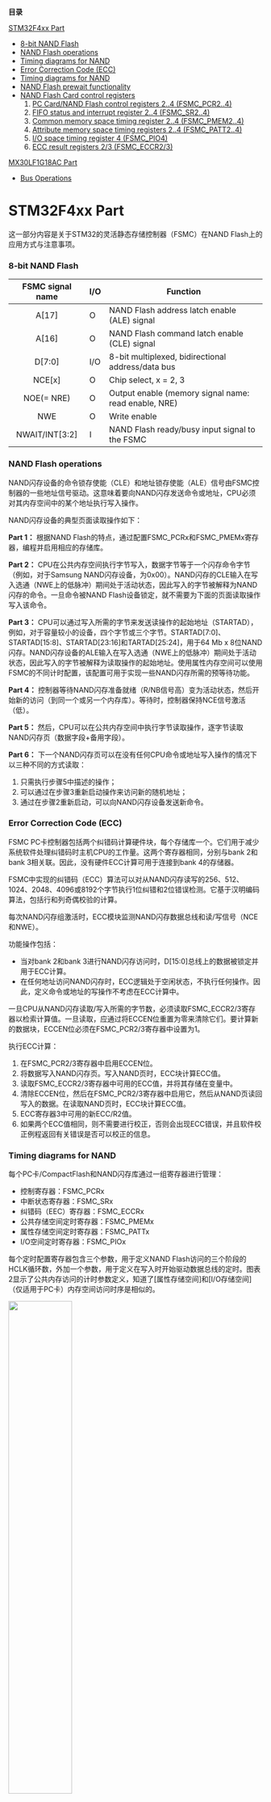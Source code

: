 **目录**

<a href="#STM32F4xx Part">STM32F4xx Part</a><br>
- <a href="#8-bit NAND Flash">8-bit NAND Flash</a>
- <a href="#NAND Flash operations">NAND Flash operations</a>
- <a href="#Timing diagrams for NAND">Timing diagrams for NAND</a>
- <a href="#Error Correction Code">Error Correction Code (ECC)</a>
- <a href="#Timing diagrams for NAND">Timing diagrams for NAND</a>
- <a href="#NAND Flash prewait functionality">NAND Flash prewait functionality</a>
- <a href="#NAND Flash Card control registers">NAND Flash Card control registers</a>
  1. <a href="#FSMC_PCR">PC Card/NAND Flash control registers 2..4 (FSMC_PCR2..4)</a>
  2. <a href="#FSMC_SR">FIFO status and interrupt register 2..4 (FSMC_SR2..4)</a>
  3. <a href="#FSMC_PMEM">Common memory space timing register 2..4 (FSMC_PMEM2..4)</a>
  4. <a href="#FSMC_PATT">Attribute memory space timing registers 2..4 (FSMC_PATT2..4)</a>
  5. <a href="#FSMC_PIO4">I/O space timing register 4 (FSMC_PIO4)</a>
  6. <a href="#FSMC_ECCR">ECC result registers 2/3 (FSMC_ECCR2/3)</a>

<a href="#MX30LF1G18AC Part">MX30LF1G18AC Part</a><br>
- <a href="#Bus Operations">Bus Operations</a>


 <h1 id="STM32F4xx Part"> STM32F4xx Part</h1>

这一部分内容是关于STM32的灵活静态存储控制器（FSMC）在NAND Flash上的应用方式与注意事项。

 <h3 id="8-bit NAND Flash">8-bit NAND Flash</h3>
 
|  FSMC signal name   | I/O  |   Function  |
| :-----------------: | ---- | ----------- |
|A[17] |O  |NAND Flash address latch enable (ALE) signal|
|A[16] |O  |NAND Flash command latch enable (CLE) signal|
|D[7:0]|I/O|8-bit multiplexed, bidirectional address/data bus|
|NCE[x]| O | Chip select, x = 2, 3|
|NOE(= NRE)| O |Output enable (memory signal name: read enable, NRE)|
|NWE| O |Write enable|
|NWAIT/INT[3:2]| I |NAND Flash ready/busy input signal to the FSMC|

 <h3 id="NAND Flash operations">NAND Flash operations</h3>

NAND闪存设备的命令锁存使能（CLE）和地址锁存使能（ALE）信号由FSMC控制器的一些地址信号驱动。这意味着要向NAND闪存发送命令或地址，CPU必须对其内存空间中的某个地址执行写入操作。

NAND闪存设备的典型页面读取操作如下：

**Part 1：** 根据NAND Flash的特点，通过配置FSMC_PCRx和FSMC_PMEMx寄存器，编程并启用相应的存储库。

**Part 2：** CPU在公共内存空间执行字节写入，数据字节等于一个闪存命令字节（例如，对于Samsung NAND闪存设备，为0x00）。NAND闪存的CLE输入在写入选通（NWE上的低脉冲）期间处于活动状态，因此写入的字节被解释为NAND闪存的命令。一旦命令被NAND Flash设备锁定，就不需要为下面的页面读取操作写入该命令。

**Part 3：** CPU可以通过写入所需的字节来发送读操作的起始地址（STARTAD），例如，对于容量较小的设备，四个字节或三个字节。STARTAD[7:0]、STARTAD[15:8]、STARTAD[23:16]和TARTAD[25:24]，用于64 Mb x 8位NAND闪存。NAND闪存设备的ALE输入在写入选通（NWE上的低脉冲）期间处于活动状态，因此写入的字节被解释为读取操作的起始地址。使用属性内存空间可以使用FSMC的不同计时配置，该配置可用于实现一些NAND闪存所需的预等待功能。

**Part 4：** 控制器等待NAND闪存准备就绪（R/NB信号高）变为活动状态，然后开始新的访问（到同一个或另一个内存库）。等待时，控制器保持NCE信号激活（低）。

**Part 5：** 然后，CPU可以在公共内存空间中执行字节读取操作，逐字节读取NAND闪存页（数据字段+备用字段）。

**Part 6：** 下一个NAND闪存页可以在没有任何CPU命令或地址写入操作的情况下以三种不同的方式读取：

1. 只需执行步骤5中描述的操作；
2. 可以通过在步骤3重新启动操作来访问新的随机地址；
3. 通过在步骤2重新启动，可以向NAND闪存设备发送新命令。

<h3 id="Error Correction Code">Error Correction Code (ECC)</h3>

FSMC PC卡控制器包括两个纠错码计算硬件块，每个存储库一个。它们用于减少系统软件处理纠错码时主机CPU的工作量。这两个寄存器相同，分别与bank 2和bank 3相关联。因此，没有硬件ECC计算可用于连接到bank 4的存储器。

FSMC中实现的纠错码（ECC）算法可以对从NAND闪存读写的256、512、1024、2048、4096或8192个字节执行1位纠错和2位错误检测。它基于汉明编码算法，包括行和列奇偶校验的计算。

每次NAND闪存组激活时，ECC模块监测NAND闪存数据总线和读/写信号（NCE和NWE）。

功能操作包括：

- 当对bank 2和bank 3进行NAND闪存访问时，D[15:0]总线上的数据被锁定并用于ECC计算。
- 在任何地址访问NAND闪存时，ECC逻辑处于空闲状态，不执行任何操作。因此，定义命令或地址的写操作不考虑在ECC计算中。

一旦CPU从NAND闪存读取/写入所需的字节数，必须读取FSMC_ECCR2/3寄存器以检索计算值。一旦读取，应通过将ECCEN位重置为零来清除它们。要计算新的数据块，ECCEN位必须在FSMC_PCR2/3寄存器中设置为1。

执行ECC计算：

1.	在FSMC_PCR2/3寄存器中启用ECCEN位。
2.	将数据写入NAND闪存页。写入NAND页时，ECC块计算ECC值。
3.	读取FSMC_ECCR2/3寄存器中可用的ECC值，并将其存储在变量中。
4.	清除ECCEN位，然后在FSMC_PCR2/3寄存器中启用它，然后从NAND页读回写入的数据。在读取NAND页时，ECC块计算ECC值。
5.	ECC寄存器3中可用的新ECC/R2值。
6.	如果两个ECC值相同，则不需要进行校正，否则会出现ECC错误，并且软件校正例程返回有关错误是否可以校正的信息。

 <h3 id="Timing diagrams for NAND">Timing diagrams for NAND</h3>

每个PC卡/CompactFlash和NAND闪存库通过一组寄存器进行管理：

- 控制寄存器：FSMC_PCRx
- 中断状态寄存器：FSMC_SRx
- 纠错码（EEC）寄存器：FSMC_ECCRx
- 公共存储空间定时寄存器：FSMC_PMEMx
- 属性存储空间定时寄存器：FSMC_PATTx
- I/O空间定时寄存器：FSMC_PIOx

每个定时配置寄存器包含三个参数，用于定义NAND Flash访问的三个阶段的HCLK循环数，外加一个参数，用于定义在写入时开始驱动数据总线的定时。图表 2显示了公共内存访问的计时参数定义，知道了[属性存储空间]和[I/O存储空间]（仅适用于PC卡）内存空间访问时序是相似的。

<img src="https://github.com/laneston/Pictures/blob/master/Post-STM32F4xx_NAND/NAND%20controller%20timing%20for%20common%20memory%20access.jpg" width="50%" height="50%">

1.	在写入访问期间，NOE保持高（非活动）。在读取访问期间，NWE保持高（非活动）。
2.	对于写访问，保持相位延迟为（MEMHOLD）x HCLK周期，而对于读访问，保持相位延迟为（MEMHOLD+2）x HCLK周期。

 <h3 id="NAND Flash prewait functionality">NAND Flash prewait functionality</h3>

某些NAND闪存设备要求在写入地址的最后一部分后，控制器等待 R/NB 信号变低。

<img src="https://github.com/laneston/Pictures/blob/master/Post-STM32F4xx_NAND/Access%20to%20non%20%E2%80%98CE%20don%E2%80%99t%20care%E2%80%99%20NAND-Flash.jpg" width="50%" height="50%">

1. CPU在地址 0x7001 0000 写字节 0x00;
2. CPU在地址 0x7002 0000 写字节 A7-A0;
3. CPU在地址 0x7002 0000 写字节 A15-A8;
4. CPU在地址 0x7002 0000 写字节 A23-A16;
5. CPU在地址 0x7802 0000 写字节 A25-A24;

FSMC使用FSMC_PATT2定时定义执行写访问，其中ATTHOLD≥7（前提是（7+1）×HCLK=112 ns>tWB max）。这保证了在R/NB再次变低或变高之前，NCE保持在较低水平（仅对NCE不关心的NAND闪存请求）。

当需要此功能时，可以通过编程MEMHOLD值来满足tWB定时来保证。然而，对NAND闪存的CPU读取访问具有（MEMHOLD+2）x HCLK周期的保持延迟，而CPU写入访问的保持延迟为（MEMHOLD）x HCLK周期。

为了克服这种定时限制，可以使用属性内存空间，方法是用满足tWB定时的ATTHOLD值对其定时寄存器进行编程，并将MEMHOLD值保持在最小值。然后，CPU必须将公共内存空间用于所有NAND闪存读写访问，除非将最后一个地址字节写入NAND闪存设备，CPU必须写入属性内存空间。

<h3 id="NAND Flash Card control registers">NAND Flash Card control registers</h3>

NAND控制寄存器必须通过字（32位）访问。

<h4 id="FSMC_PCR">PC Card/NAND Flash control registers 2..4 (FSMC_PCR2..4)</h4>

Address offset: 0xA0000000 + 0x40 + 0x20 * (x – 1), x = 2..4

Reset value: 0x0000 0018

**Bit 31:20** 保留，必须保持在重置值

**Bit 19:17 ECCPS[2:0]:** ECC 页大小

定义扩展ECC的页大小：

- 000: 256 bytes
- 001: 512 bytes
- 010: 1024 bytes
- 011: 2048 bytes
- 100: 4096 bytes
- 101: 8192 bytes

**Bit 16:13 TAR[2:0]:** ALE 到 RE(read enable)的延迟

跟据AHB时钟(HCLK)循环数量设置从ALE变低到RE变低的时间。

计算公式： t_ar = (TAR + SET + 2) × THCLK (这里的THCLK是HCLK的周期时长)

- 0000: 1 HCLK cycle (default)
- 1111: 16 HCLK cycles

Note：根据寻址空间，SET是MEMSET或ATTSET。

**Bit 12:9 TCLR[2:0]:** CLE 到 RE(read enable)的延迟

跟据AHB时钟(HCLK)循环数量设置从CLE变低到RE变低的时间。

计算公式：t_clr = (TCLR + SET + 2) × THCLK (这里的THCLK是HCLK的周期时长)

- 0000: 1 HCLK cycle (default)
- 1111: 16 HCLK cycles

Note：根据寻址空间，SET是MEMSET或ATTSET。

**Bit 8:7** 保留，必须保持在重置值

**Bit 6 ECCEN:** ECC计算逻辑使能位

- 0: ECC logic is disabled and reset (default after reset),
- 1: ECC logic is enabled.

**Bit 5:4 PWID[1:0]:** 数据总线宽度

定义外部内存设备宽度。

- 00: 8 bits
- 01: 16 bits (default after reset). This value is mandatory for PC Cards.
- 10: reserved, do not use
- 11: reserved, do not use

**Bit 3 PTYP:** Memory 类型

定义连接到相应memory bank的设备类型：

- 0: PC Card, CompactFlash, CF+ or PCMCIA
- 1: NAND Flash (default after reset)

**Bit 2 PBKEN:** PC Card/NAND Flash memory bank使能位。

使能memory bank。访问使能的memory bank会导致AHB总线上出现错误。
- 0：对应的memory bank被禁用（复位后默认）
- 1：启用相应的memory bank

**Bit 1 PWAITEN:**  等待功能使能位

使能PC Card/NAND Flash memory bank的等待功能：
- 0: disabled
- 1: enabled

对于PC卡，当启用等待功能时，MEMWAITx/ATTWAITx/IOWAITx位必须编程为如下值：
xxWAITx≥4+max_wait_assertion_time/HCLK

其中max_wait_assertion_time是nOE/nWE或nIORD/nIOWR低时NWAIT进入低位所用的最长时间。

**Bit 0** 保留，必须保持在重置值

--------------------------

<h4 id="FSMC_SR">FIFO status and interrupt register 2..4 (FSMC_SR2..4)</h4>

Address offset: 0xA000 0000 + 0x44 + 0x20 * (x-1), x = 2..4

Reset value: 0x0000 0040

该寄存器包含有关FIFO状态和中断的信息。FSMC有一个FIFO，在写入存储器时用来存储来自AHB的多达16个字的数据。这用于快速写入AHB，并将其释放到FSMC以外的外围设备，同时FSMC正在将其FIFO排入内存。出于ECC目的，该寄存器有一个位指示FIFO的状态。ECC是在数据写入内存时计算的，因此为了读取正确的ECC，软件必须等到FIFO为空。

**Bit 31:7** 保留，必须保持在重置值

**Bit 6 FEMPT:** FIFO状态为空标志位

提供FIFO状态的只读位

- 0: FIFO 不为空
- 1: FIFO 为空

**Bit 5 IFEN:** 下降沿中断信号检测启用位

- 0: Interrupt falling edge detection request disabled
- 1: Interrupt falling edge detection request enabled

**Bit 4 ILEN:** 高级中断检测启用位

- 0: Interrupt high-level detection request disabled
- 1: Interrupt high-level detection request enabled

**Bit 3 IREN:** 上升沿中断信号检测启用位

- 0: Interrupt rising edge detection request disabled
- 1: Interrupt rising edge detection request enabled

**Bit 2 IFS:** 下降沿中断标志位

这个标志位硬件置1，需要被软件复位。

- 0: No interrupt falling edge occurred
- 1: Interrupt falling edge occurred

**Bit 1 ILS:** 高级中断标志位

这个标志位硬件置1，需要被软件复位。

- 0: No Interrupt high-level occurred
- 1: Interrupt high-level occurred

**Bit 0 IRS:** 上升沿中断标志位

这个标志位硬件置1，需要被软件复位。

- 0: No interrupt rising edge occurred
- 1: Interrupt rising edge occurred

--------------------------

<h4 id="FSMC_PMEM">Common memory space timing register 2..4 (FSMC_PMEM2..4)</h4>

Address offset: Address: 0xA000 0000 + 0x48 + 0x20 * (x – 1), x = 2..4

Reset value: 0xFCFC FCFC

每个FSMC_PMEMx（x=2..4）读/写寄存器包含PC卡或NAND闪存组x的定时信息，用于访问16位PC卡/CompactFlash的公共存储空间，或访问NAND Flash进行命令、地址写入访问和数据读/写访问。

**Bit 31:24 MEMHIZx[7:0]** 通用存储器x的数据总线 HiZ time

对socket x上的公共内存空间进行NAND flash 写入访问开始后，定义数据总线保存在HiZ中的HCLK时钟周期数。

仅对写入事务有效：

- 0000 0000: 1 HCLK cycle
- 1111 1110: 255 HCLK cycles
- 1111 1111: Reserved

**Bit 23:16 MEMHOLDx[7:0]** 通用存储器x的 hold time

对于对公共内存空间的NAND读取访问，在命令被解除(NWE, NOE)之后地址被保持，这些位定义了（HCLK+2）时钟周期数。

对于对公共内存空间的NAND写入访问，在命令被解除(NWE, NOE)之后数据被保持，这些位定义了 HCLK 时钟周期数。

- 0000 0000: Reserved
- 0000 0001: 1 HCLK cycle for write accesses, 3 HCLK cycles for read accesses
- 1111 1110: 254 HCLK cycle for write accesses, 256 HCLK cycles for read accesses
- 1111 1111: Reserved

**Bit 15:8 MEMWAITx[7:0]** 通用存储器x的 wait time

对socket x上的公共内存空间进行NAND读写访问，定义最小HCLK（+1）时钟周期数去使用命令(NWE,NOE)。如果等待信号（NWAIT）在HCLK编程值结束时激活（电平变低），命令激活的持续时间被延长。

- 0000 0000: Reserved
- 0000 0001: 2 HCLK cycles (+ wait cycle introduced by deasserting NWAIT)
- 1111 1110: 255 HCLK cycles (+ wait cycle introduced by deasserting NWAIT)
- 1111 1111: Reserved.

**Bit 15:8 MEMWAITx[7:0]** 通用存储器x的 setup time

在命令激活（NWE，NOE）之前，定义HCLK（）时钟周期数去设置地址，对socket x上公共内存空间的NAND读写访问：

- 0000 0000: 1 HCLK cycle
- 1111 1110: 255 HCLK cycles
- 1111 1111: Reserved

--------------------------

<h4 id="FSMC_PATT">Attribute memory space timing registers 2..4 (FSMC_PATT2..4)</h4>

Address offset: 0xA000 0000 + 0x4C + 0x20 * (x – 1), x = 2..4

Reset value: 0xFCFC FCFC

每个FSMC_PATTx（x=2..4）读/写寄存器包含 PC卡/CompactFlash 或 NAND Flash bank x 的定时信息。如果时间必须与以前的访问不同，用于对属性内存空间进行8位访问，以对NAND进行最后一次地址写入访问。

**Bit 31:24 MEMHIZx[7:0]** 属性存储器x的数据总线 HiZ time

对socket x上的公共内存空间进行NAND flash 写入访问开始后，定义数据总线保存在HiZ中的HCLK时钟周期数。

仅对写入事务有效：

- 0000 0000: 1 HCLK cycle
- 1111 1110: 255 HCLK cycles
- 1111 1111: Reserved

**Bit 23:16 MEMHOLDx[7:0]** 属性存储器x的 hold time

对于对公共内存空间的NAND读取访问，在命令被解除(NWE, NOE)之后地址被保持，这些位定义了（HCLK+2）时钟周期数。

对于对公共内存空间的NAND写入访问，在命令被解除(NWE, NOE)之后数据被保持，这些位定义了 HCLK 时钟周期数。

- 0000 0000: Reserved
- 0000 0001: 1 HCLK cycle for write accesses, 3 HCLK cycles for read accesses
- 1111 1110: 254 HCLK cycle for write accesses, 256 HCLK cycles for read accesses
- 1111 1111: Reserved

**Bit 15:8 MEMWAITx[7:0]** 属性存储器x的 wait time

对socket x上的公共内存空间进行NAND读写访问，定义最小HCLK（+1）时钟周期数去使用命令(NWE,NOE)。如果等待信号（NWAIT）在HCLK编程值结束时激活（电平变低），命令激活的持续时间被延长。

- 0000 0000: Reserved
- 0000 0001: 2 HCLK cycles (+ wait cycle introduced by deasserting NWAIT)
- 1111 1110: 255 HCLK cycles (+ wait cycle introduced by deasserting NWAIT)
- 1111 1111: Reserved.

**Bit 15:8 MEMWAITx[7:0]** 属性存储器x的 setup time

在命令激活（NWE，NOE）之前，定义HCLK（）时钟周期数去设置地址，对socket x上公共内存空间的NAND读写访问：

- 0000 0000: 1 HCLK cycle
- 1111 1110: 255 HCLK cycles
- 1111 1111: Reserved

--------------------------

<h4 id="FSMC_PIO4">I/O space timing register 4 (FSMC_PIO4)</h4>

Address offset: 0xA000 0000 + 0xB0

Reset value: 0xFCFCFCFC

FSMC_PIO4读/写寄存器包含用于访问16位PC卡/CompactFlash的I/O空间的计时信息。

[与NAND Flash 无关，略过]

--------------------------

<h4 id="FSMC_ECCR">ECC result registers 2/3 (FSMC_ECCR2/3)</h4>

Address offset: 0xA000 0000 + 0x54 + 0x20 * (x – 1), x = 2 or 3

Reset value: 0x0000 0000

这些寄存器包含FSMC控制器的ECC计算模块（每个NAND Flash memory bank一个模块）计算的当前纠错代码值。当CPU以正确的地址从 NAND Flash 存储器页读取数据时，ECC计算模块自动处理从 NAND Flash 读写的数据。在X字节读取结束时，CPU必须从FSMC_ECCx寄存器中读取计算出的ECC值，然后验证这些计算出的奇偶校验数据是否与备用区中记录的奇偶校验值相同，以确定某个页是否有效，并在适用的情况下对其进行纠正。FSMC_ECCRx寄存器应在读取后通过将ECCEN位设置为零来清除。要计算新的数据块，ECCEN位必须设置为1。

**Bit 31:0 ECCx[31:0]:** ECC result

此字段提供ECC计算逻辑计算的值。下表描述了这些位字段的内容：

|ECCPS[2:0]|Page size in bytes|ECC bits|
|:---------|:-----------------|:-------|
|000|256|ECC[21:0]|
|001|512|ECC[23:0]|
|010|1024|ECC[25:0]|
|001|2048|ECC[27:0]|
|100|4096|ECC[29:0]|
|101|8192|ECC[31:0]|


<h1 id="STM32F4xx Part"> STM32F4xx Part</h1>

MX30LF1G18AC由64页（2048+64）字节组成，采用两个NAND字符串结构，每个字符串中有32个串行连接单元。每一页都有额外的64字节用于ECC和其他用途。该设备具有2112字节的片上缓冲区，用于数据加载和访问。每个2K字节的页面有两个区域，一个是2048字节的主区域，另一个是64字节的备用区域。

地址分配有四个地址周期：

| Addresses | IO7 | IO6 | IO5 | IO4 | IO3 | IO2 | IO1 | IO0 |
|:----------|:---:|:---:|:---:|:---:|:---:|:---:|:---:|:---:|
|Column address - 1st cycle|A7|A6|A5|A4|A3|A2|A1|A0|
|Column address - 2nd cycle|L|L|L|L|A11|A10|A9|A8|
|Row address - 3rd cycle|A19|A18|A17|A16|A15|A14|A13|A12|
|Row address - 4th cycle|A27|A26|A25|A24|A23|A22|A21|A20|

MX30xx系列设备是顺序存取存储器，利用多路复用x8或x16输入/输出总线上的命令/地址/数据信号的多路输入。此接口减少了管脚数，并使迁移到其他密度而不改变封装外形成为可能。

1. 地址输入总线操作是为地址输入选择存储器地址；
2. 令输入总线操作用于向存储器发出命令；
3. 数据输入总线用于向存储设备输入数据。

